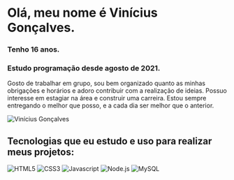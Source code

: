 # Olá, meu nome é Vinícius Gonçalves.
### Tenho 16 anos.
### Estudo programação desde agosto de 2021.
Gosto de trabalhar em grupo, sou bem organizado quanto as minhas obrigações e horários e adoro contribuir com a realização de ideias. Possuo interesse em estagiar na área e construir uma carreira.
Estou sempre entregando o melhor que posso, e a cada dia ser melhor que o anterior.

![Vinícius Gonçalves](https://github-readme-stats.vercel.app/api?username=vinicius-g&show_icons=true&theme=radical)

## Tecnologias que eu estudo e uso para realizar meus projetos:
<div>
  <img src="https://img.shields.io/badge/HTML5-E34F26?style=for-the-badge&logo=html5&logoColor=white" alt="HTML5">
  <img src="https://img.shields.io/badge/CSS3-1572B6?style=for-the-badge&logo=css3&logoColor=white" alt="CSS3">
  <img src="https://img.shields.io/badge/JavaScript-323330?style=for-the-badge&logo=javascript&logoColor=F7DF1E" alt="Javascript">
  <img src="https://img.shields.io/badge/Node.js-43853D?style=for-the-badge&logo=node.js&logoColor=white" alt="Node.js">
  <img src="https://img.shields.io/badge/MySQL-005C84?style=for-the-badge&logo=mysql&logoColor=white" alt="MySQL">
</div>

